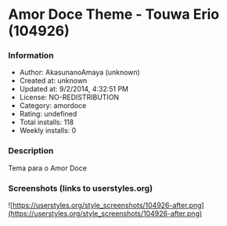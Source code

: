 # Amor Doce Theme - Touwa Erio (104926)

### Information
- Author: AkasunanoAmaya (unknown)
- Created at: unknown
- Updated at: 9/2/2014, 4:32:51 PM
- License: NO-REDISTRIBUTION
- Category: amordoce
- Rating: undefined
- Total installs: 118
- Weekly installs: 0


### Description
Tema para o Amor Doce


### Screenshots (links to userstyles.org)
![https://userstyles.org/style_screenshots/104926-after.png](https://userstyles.org/style_screenshots/104926-after.png)


